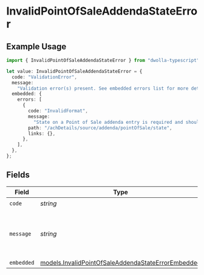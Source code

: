 # InvalidPointOfSaleAddendaStateError

## Example Usage

```typescript
import { InvalidPointOfSaleAddendaStateError } from "dwolla-typescript";

let value: InvalidPointOfSaleAddendaStateError = {
  code: "ValidationError",
  message:
    "Validation error(s) present. See embedded errors list for more details.",
  embedded: {
    errors: [
      {
        code: "InvalidFormat",
        message:
          "State on a Point of Sale addenda entry is required and should be a valid 2-letter abbreviation.",
        path: "/achDetails/source/addenda/pointOfSale/state",
        links: {},
      },
    ],
  },
};
```

## Fields

| Field                                                                                                          | Type                                                                                                           | Required                                                                                                       | Description                                                                                                    | Example                                                                                                        |
| -------------------------------------------------------------------------------------------------------------- | -------------------------------------------------------------------------------------------------------------- | -------------------------------------------------------------------------------------------------------------- | -------------------------------------------------------------------------------------------------------------- | -------------------------------------------------------------------------------------------------------------- |
| `code`                                                                                                         | *string*                                                                                                       | :heavy_check_mark:                                                                                             | N/A                                                                                                            | ValidationError                                                                                                |
| `message`                                                                                                      | *string*                                                                                                       | :heavy_check_mark:                                                                                             | N/A                                                                                                            | Validation error(s) present. See embedded errors list for more details.                                        |
| `embedded`                                                                                                     | [models.InvalidPointOfSaleAddendaStateErrorEmbedded](../models/invalidpointofsaleaddendastateerrorembedded.md) | :heavy_minus_sign:                                                                                             | N/A                                                                                                            |                                                                                                                |